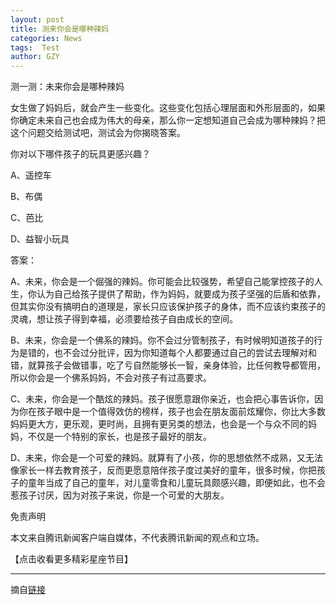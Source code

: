 ```yaml
---
layout: post
title: 测来你会是哪种辣妈
categories: News
tags:  Test
author: GZY
---
```


测一测：未来你会是哪种辣妈

女生做了妈妈后，就会产生一些变化。这些变化包括心理层面和外形层面的，如果你确定未来自己也会成为伟大的母亲，那么你一定想知道自己会成为哪种辣妈？把这个问题交给测试吧，测试会为你揭晓答案。

你对以下哪件孩子的玩具更感兴趣？

A、遥控车

B、布偶

C、芭比

D、益智小玩具

答案：

A、未来，你会是一个倔强的辣妈。你可能会比较强势，希望自己能掌控孩子的人生，你认为自己给孩子提供了帮助，作为妈妈，就要成为孩子坚强的后盾和依靠，但其实你没有搞明白的道理是，家长只应该保护孩子的身体，而不应该约束孩子的灵魂，想让孩子得到幸福，必须要给孩子自由成长的空间。

B、未来，你会是一个佛系的辣妈。你不会过分管制孩子，有时候明知道孩子的行为是错的，也不会过分批评，因为你知道每个人都要通过自己的尝试去理解对和错，就算孩子会做错事，吃了亏自然能够长一智，亲身体验，比任何教导都管用，所以你会是一个佛系妈妈，不会对孩子有过高要求。

C、未来，你会是一个酷炫的辣妈。孩子很愿意跟你亲近，也会把心事告诉你，因为你在孩子眼中是一个值得效仿的榜样，孩子也会在朋友面前炫耀你，你比大多数妈妈更大方，更乐观，更时尚，且拥有更另类的想法，也会是一个与众不同的妈妈，不仅是一个特别的家长，也是孩子最好的朋友。

D、未来，你会是一个可爱的辣妈。就算有了小孩，你的思想依然不成熟，又无法像家长一样去教育孩子，反而更愿意陪伴孩子度过美好的童年，很多时候，你把孩子的童年当成了自己的童年，对儿童零食和儿童玩具颇感兴趣，即便如此，也不会惹孩子讨厌，因为对孩子来说，你是一个可爱的大朋友。

免责声明

本文来自腾讯新闻客户端自媒体，不代表腾讯新闻的观点和立场。

【点击收看更多精彩星座节目】

*****

摘自[链接](http://astro.fashion.qq.com/a/20190103/001921.htm)